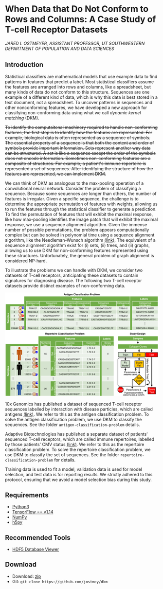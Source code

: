# When Data that Do Not Conform to Rows and Columns: A Case Study of T-cell Receptor Datasets
###### JARED L OSTMEYER, ASSISTANT PROFESSOR, UT SOUTHWESTERN DEPARTMENT OF POPULATION AND DATA SCIENCES

## Introduction

Statistical classifiers are mathematical models that use example data to find patterns in features that predict a label. Most statistical classifiers assume the features are arranged into rows and columns, like a spreadsheet, but many kinds of data do not conform to this structure. Sequences are one example of a different kind of data, which is why this data is best stored in a text document, not a spreadsheet. To uncover patterns in sequences and other nonconforming features, we have developed a new approach for classifying non-conforming data using what we call *dynamic kernel matching* (DKM).

~~To identify the computaitonal machinery required to handle non-conforming features, the first step is to identify how the features are represented. For example, biological data is often represented as a sequence of symbols. The essential property of a sequence is that both the content and order of symbols provide important information. Sets represent another way data can be structured. A set is like a sequence except the order of the symbols does not encode information. Sometimes non-conforming features are a composite of structures. For example, a patient's immune repertoire is represented a set of sequences. After identifying the structure of how the features are represented, we can implement DKM.~~

We can think of DKM as analogous to the max-pooling operation of a convolutional neural network. Consider the problem of classifying a sequence. Because some sequences are longer than others, the number of features is irregular. Given a specific sequence, the challenge is to determine the appropriate permutation of features with weights, allowing us to run the features through the statistical classifier to generate a prediction. To find the permutation of features that will exhibit the maximal response, like how max-pooling identifies the image patch that will exhibit the maximal response, we use a sequence alignment algorithm. Given the immense number of possible permutations, the problem appears computationally complex but can be solved in polynomial time using a sequence alignment algorithm, like the Needleman-Wunsch algorithm [(link)](https://en.wikipedia.org/wiki/Needleman–Wunsch_algorithm). The equivalent of a sequence alignment algorithm exist for (i) sets, (ii) trees, and (ii) graphs, allowing us to use DKM for non-conforming features represented using these structures. Unfortunately, the general problem of graph alignment is considered NP-hard.

To illustrate the problems we can handle with DKM, we consider two datasets of T-cell receptors, anticipating these datasets to contain signatures for diagnosing disease. The following two T-cell receptor datasets provide distinct examples of non-conforming data.

![alt text](artwork/data.png "Layout of data used in this study")

10x Genomics has published a dataset of sequenced T-cell receptor sequences labelled by interaction with disease particles, which are called antigens [(link)](https://www.10xgenomics.com/resources/application-notes/a-new-way-of-exploring-immunity-linking-highly-multiplexed-antigen-recognition-to-immune-repertoire-and-phenotype/). We refer to this as the antigen classification problem. To solve the antigen classification problem, we use DKM to classify the sequences. See the folder `antigen-classification-problem` details.

Adaptive Biotechnologies has published a separate dataset of patients' sequenced T-cell receptors, which are called immune repertoires, labelled by those patients' CMV status [(link)](https://clients.adaptivebiotech.com/pub/emerson-2017-natgen).
We refer to this as the repertoire classification problem. To solve the repertoire classification problem, we use DKM to classify the set of sequences. See the folder `repertoire-classification-problem` for details.

Training data is used to fit a model, validation data is used for model selection, and test data is for reporting results. We strictly adhered to this protocol, ensuring that we avoid a model selection bias during this study.

## Requirements

* [Python3](https://www.python.org/)
* [TensorFlow == v1.14](https://www.tensorflow.org/)
* [NumPy](http://www.numpy.org/)
* [h5py](https://www.h5py.org/)

## Recommended Tools

* [HDF5 Database Viewer](https://www.hdfgroup.org/downloads/hdfview/)

## Download

* Download: [zip](https://github.com/jostmey/dkm/zipball/master)
* Git: `git clone https://github.com/jostmey/dkm`

